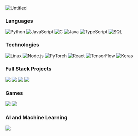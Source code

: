 ![Untitled](https://user-images.githubusercontent.com/98859282/199589115-728a62ad-c1eb-4b78-a4e0-e08f29664782.gif)

### Languages

![Python](https://img.shields.io/badge/-Python-000?&logo=Python)
![JavaScript](https://img.shields.io/badge/-JavaScript-000?&logo=JavaScript)
![C](https://img.shields.io/badge/-C-000?&logo=C)
![Java](https://img.shields.io/badge/-Java-000?&logo=Java&logoColor=007396)
![TypeScript](https://img.shields.io/badge/-TypeScript-000?&logo=TypeScript)
![SQL](https://img.shields.io/badge/-SQL-000?&logo=MySQL)


### Technologies 

![Linux](https://img.shields.io/badge/-Linux-000?&logo=Linux)
![Node.js](https://img.shields.io/badge/-Node.js-000?&logo=node.js)
![PyTorch](https://img.shields.io/badge/-PyTorch-000?&logo=PyTorch)
![React](https://img.shields.io/badge/-React-000?&logo=React)
![TensorFlow](https://img.shields.io/badge/-TensorFlow-000?&logo=TensorFlow)
![Keras](https://img.shields.io/badge/-Keras-000?&logo=Keras)

### Full Stack Projects

[![](https://img.shields.io/badge/-🧬%20Career%20Connect-000)](https://github.com/FehamIsmail/-hiza_tech-soen341project2023-)
[![](https://img.shields.io/badge/-🧬%20CUSEC%20-000)](https://github.com/cusec/2023)
[![](https://img.shields.io/badge/-🧬%20Grocery%20Website-000)](https://github.com/Afifr2001/Frescomin-Website)
[![](https://img.shields.io/badge/-🧬%20Drone%20Delivery-000)](https://github.com/eljanvier2/343-GroupProject/tree/main)

### Games

[![](https://img.shields.io/badge/-🧬%20Wordle%20Solver-000)](https://github.com/HakimSkaik/WordleSolver)
[![](https://img.shields.io/badge/-🧬%20Snake%20And%20Ladders-000)](https://drive.google.com/drive/folders/1HO0JMj9UdI-oCLlcbgYG_1Ery69-XGBc)

### AI and Machine Learning

[![](https://img.shields.io/badge/-🧬%20Autonomous%20Car-000)](https://github.com/HakimSkaik/Autonomous-Car/blob/main/README.md)



